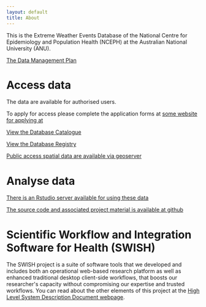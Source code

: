 ```yaml
---
layout: default
title: About
---
```


This is the Extreme Weather Events Database of the National Centre for Epidemiology and Population Health (NCEPH) at the Australian National University (ANU).  

[The Data Management Plan](/swish-DataManagementPlan.html)

# Access data
The data are available for authorised users.  

To apply for access please complete the application forms at [some website for applying at](http://www.google.com)

[View the Database Catalogue](http://115.146.93.108:8181/ddiindex/)

[View the Database Registry](http://115.146.93.108:8080/apex/f?p=102)

[Public access spatial data are available via geoserver](http://115.146.94.209:8181/geoserver)

# Analyse data
[There is an Rstudio server available for using these data](https://115.146.93.108)

[The source code and associated project material is available at github](https://github.com/swish-climate-impact-assessment)

# Scientific Workflow and Integration Software for Health (SWISH)
The SWISH project is a suite of software tools that we developed and includes both an operational web-based research platform as well as enhanced traditional desktop client-side workflows, that boosts our researcher's capacity without compromising our expertise and trusted workflows.  You can read about the other elements of this project at the [High Level System Description Document webpage](/HighLevelDescription.html).
